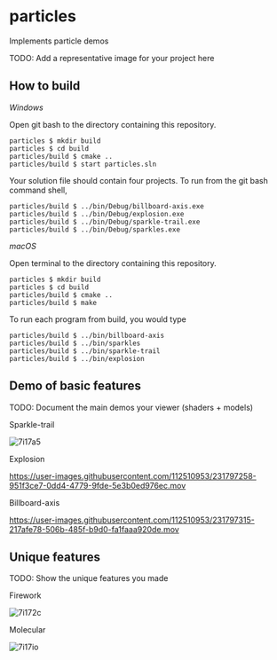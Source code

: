 # particles

Implements particle demos

TODO: Add a representative image for your project here

## How to build

*Windows*

Open git bash to the directory containing this repository.

```
particles $ mkdir build
particles $ cd build
particles/build $ cmake ..
particles/build $ start particles.sln
```

Your solution file should contain four projects.
To run from the git bash command shell, 

```
particles/build $ ../bin/Debug/billboard-axis.exe
particles/build $ ../bin/Debug/explosion.exe
particles/build $ ../bin/Debug/sparkle-trail.exe
particles/build $ ../bin/Debug/sparkles.exe
```

*macOS*

Open terminal to the directory containing this repository.

```
particles $ mkdir build
particles $ cd build
particles/build $ cmake ..
particles/build $ make
```

To run each program from build, you would type

```
particles/build $ ../bin/billboard-axis
particles/build $ ../bin/sparkles
particles/build $ ../bin/sparkle-trail
particles/build $ ../bin/explosion
```

## Demo of basic features

TODO: Document the main demos your viewer (shaders + models)

Sparkle-trail

![7i17a5](https://user-images.githubusercontent.com/112510953/231818398-6a875b72-c37b-475d-adc2-7688973d7a99.gif)


Explosion


https://user-images.githubusercontent.com/112510953/231797258-951f3ce7-0dd4-4779-9fde-5e3b0ed976ec.mov




Billboard-axis

https://user-images.githubusercontent.com/112510953/231797315-217afe78-506b-485f-b9d0-fa1faaa920de.mov



## Unique features 

TODO: Show the unique features you made

Firework


![7i172c](https://user-images.githubusercontent.com/112510953/231818049-e4ff9c57-1aa4-4d7b-b5ff-d3341fda43fa.gif)


Molecular



![7i17io](https://user-images.githubusercontent.com/112510953/231818631-0d5c1fa2-87f5-4a3b-8eef-aacf79482ec7.gif)


